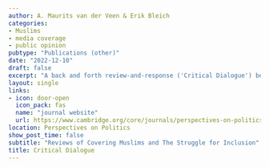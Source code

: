 ```yaml
---
author: A. Maurits van der Veen & Erik Bleich
categories:
- Muslims
- media coverage
- public opinion
pubtype: "Publications (other)"
date: "2022-12-10"
draft: false
excerpt: "A back and forth review-and-response ('Critical Dialogue') between Erik Bleich and myself, as authors of _Covering Muslims_, and Elisabeth Ivarsflaten and Paul M. Sniderman, authors of _The Struggle for Inclusion: Muslim Minorities and the Democratic Ethos_. As we write in response to their review, 'Juxtaposing the findings of our two books leads to a host of compelling research questions. We look forward to further research that enriches our understanding of the interactions between media coverage and public attitudes toward Muslims and other marginalized groups.'"
layout: single
links:
- icon: door-open
  icon_pack: fas
  name: "journal website"
  url: https://www.cambridge.org/core/journals/perspectives-on-politics/article/covering-muslims-american-newspapers-in-comparative-perspective-by-erik-bleich-and-a-maurits-van-der-veen-oxford-uk-oxford-university-press-2022-224p-9900-cloth-2995-paper/8FD36AAD6FBD8C7C1ED705C2580FDED9
location: Perspectives on Politics
show_post_time: false
subtitle: "Reviews of Covering Muslims and The Struggle for Inclusion"
title: Critical Dialogue
---
```

